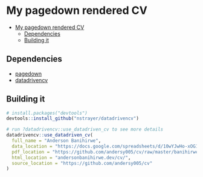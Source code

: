 # My pagedown rendered CV

- [My pagedown rendered CV](#my-pagedown-rendered-cv)
  - [Dependencies](#dependencies)
  - [Building it](#building-it)

## Dependencies

- [pagedown](https://pagedown.rbind.io/)
- [datadrivencv](http://nickstrayer.me/datadrivencv/)

## Building it

```r
# install.packages("devtools")
devtools::install_github("nstrayer/datadrivencv")
```

```r
# run ?datadrivencv::use_datadriven_cv to see more details
datadrivencv::use_datadriven_cv(
  full_name = "Anderson Banihirwe",
  data_location = "https://docs.google.com/spreadsheets/d/10wYJwHo-xOG1U-V0xrf6mGBlVZwAX2rLOG4IS4D9ikQ",
  pdf_location = "https://github.com/andersy005/cv/raw/master/banihirwe_cv.pdf",
  html_location = "andersonbanihirwe.dev/cv/",
  source_location = "https://github.com/andersy005/cv"
)
```
